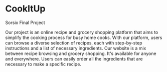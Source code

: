 # CookItUp
Sorsix Final Project

Our project is an online recipe and grocery shopping platform that aims to simplify the cooking process for busy home cooks.
With our platform, users can browse a diverse selection of recipes, each with step-by-step instructions and a list of necessary ingredients. 
Our website is a mix between recipe browsing and grocery shopping. It's available for anyone and everywhere.
Users can easily order all the ingredients that are necessary to make a specific recipe.
